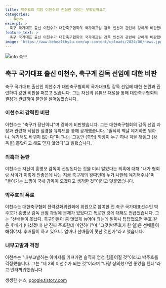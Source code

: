 ```yaml
---
title: 박주호의 걱정 이천수의 진실한 이유는 무엇일까요?
categories:
  - News
excerpt: >
  축구 국가대표 출신 이천수가 대한축구협회의 국가대표팀 감독 인선과 관련해 강하게 비판했다. 그는 유튜브를 통해 감독 인선이 미리 결정된 것으로 보고 있으며, 전 축구 국가대표 선수인 박주호의 공로를 인정하며 현재 축구계의 상황을 비판했다. 이천수는 자신의 발언이 내부고발로 비춰져서 매우 어려워질 것을 우려했고, 후배인 박주호가 이를 해야 할 상황이 아닌 것을 안타깝게 여겼다.
feature_text: >
  축구 국가대표 출신 이천수가 대한축구협회의 국가대표팀 감독 인선과 관련해 강하게 비판했다. 그는 유튜브를 통해 감독 인선이 미리 결정된 것으로 보고 있으며, 전 축구 국가대표 선수인 박주호의 공로를 인정하며 현재 축구계의 상황을 비판했다. 이천수는 자신의 발언이 내부고발로 비춰져서 매우 어려워질 것을 우려했고, 후배인 박주호가 이를 해야 할 상황이 아닌 것을 안타깝게 여겼다.
image: 'https://www.behealthy4u.com/wp-content/uploads/2024/06/news.jpg'
---
```


<p><img src="https://www.behealthy4u.com/wp-content/uploads/2024/06/news.jpg" alt="info 속보" /></p>

<h2 data-ke-size="size26">축구 국가대표 출신 이천수, 축구계 감독 선임에 대한 비판</h2>

<p data-ke-size="size16">축구 국가대표 출신인 이천수가 대한축구협회의 국가대표팀 감독 선임에 대한 논란과 관련하여 강한 비판을 퍼붓고 있습니다. 그는 자신의 유튜브 채널을 통해 대한축구협회의 결정과 관련하여 불만을 털어놓았습니다.</p>

<h3>이천수의 강력한 비판</h3>

<p data-ke-size="size16">이천수는 "축구가 장난이냐"며 강하게 비판했습니다. 그는 대한축구협회의 감독 선임 과정과 관련해 낙담한 심경을 유튜브를 통해 공개했습니다. "솔직히 백날 얘기하면 뭐하냐. 얘기해도 바뀌지 않는다"며 "나는 그동안 (축협) 회장이 누구 하나 픽을 해놓고 (감독을) 뽑았다고 해도 믿지 않았다"고 밝혔습니다.</p>

<h3>의혹과 논란</h3>

<p data-ke-size="size16">이천수는 자신이 홍명보 감독이 선임된다는 것을 미리 알았다는 의혹에 대해 "내가 협회랑 사이가 이렇게 안좋은데 나는 지금 축구계의 왕따인데 누가 나한테 얘기해주냐"며 "돌아가는 느낌이 국내 감독이 오겠다고 생각한 것"이라고 덧붙였습니다.</p>

<h3>박주호의 폭로</h3>

<p data-ke-size="size16">이천수는 대한축구협회 전력강화위원회에 위원으로 참여한 전 축구 국가대표선수인 박주호가 홍명보 감독 선임 과정에 문제가 있었다고 폭로한 것에 대해도 언급했습니다. 그는 "선배들이 못났다. 축구인들이 좀 멋있게 늙어야 되는데 얼마나 답답했으면 주호 같은 후배가 (나섰겠나) 난 진짜 주호한테 미안하다"며 "그것(박주호가 한 일)은 선배들이 해줘야지. 후배들이 하고 있으니. 얼마나 선배들이 못난 것인가"라고 했습니다.</p>

<h3>내부고발과 걱정</h3>

<p data-ke-size="size16">이천수는 "내부고발하는 이미지를 가져가면 솔직히 엄청 힘들어질 것"이라고 박주호를 걱정했습니다. 그는 "제 2의 이천수가 되는 것"이라며 "나랑 상의했으면 좋았을 텐데"라고 안타까워했습니다.</p>
생생한 뉴스, <a href="https://qoogle.tistory.com" rel="dofollow">qoogle.tistory.com</a>


